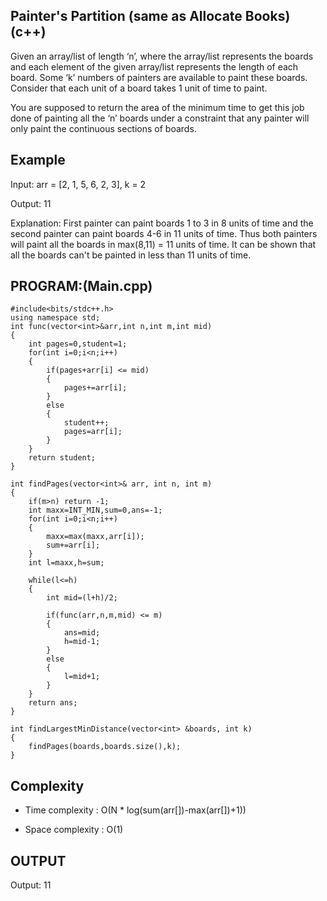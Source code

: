 ## Painter's Partition (same as Allocate Books) (c++)

Given an array/list of length ‘n’, where the array/list represents the boards and each element of the given array/list represents the length of each board. Some ‘k’ numbers of painters are available to paint these boards. Consider that each unit of a board takes 1 unit of time to paint.

You are supposed to return the area of the minimum time to get this job done of painting all the ‘n’ boards under a constraint that any painter will only paint the continuous sections of boards.
## Example
Input: arr = [2, 1, 5, 6, 2, 3], k = 2

Output: 11

Explanation:
First painter can paint boards 1 to 3 in 8 units of time and the second painter can paint boards 4-6 in 11 units of time. Thus both painters will paint all the boards in max(8,11) = 11 units of time. It can be shown that all the boards can't be painted in less than 11 units of time.

## PROGRAM:(Main.cpp)
```
#include<bits/stdc++.h>
using namespace std;
int func(vector<int>&arr,int n,int m,int mid)
{
    int pages=0,student=1;
    for(int i=0;i<n;i++)
    {
        if(pages+arr[i] <= mid)
        {
            pages+=arr[i];
        }
        else
        {
            student++;
            pages=arr[i];
        }
    }
    return student;
}

int findPages(vector<int>& arr, int n, int m) 
{
    if(m>n) return -1;
    int maxx=INT_MIN,sum=0,ans=-1;
    for(int i=0;i<n;i++)
    {
        maxx=max(maxx,arr[i]);
        sum+=arr[i];
    }
    int l=maxx,h=sum;

    while(l<=h)
    {
        int mid=(l+h)/2;

        if(func(arr,n,m,mid) <= m)
        {
            ans=mid;
            h=mid-1;
        }
        else
        {
            l=mid+1;
        }
    }
    return ans;
}

int findLargestMinDistance(vector<int> &boards, int k)
{
    findPages(boards,boards.size(),k);
}
```
## Complexity
- Time complexity : O(N * log(sum(arr[])-max(arr[])+1))

- Space complexity : O(1)

## OUTPUT
Output: 11
